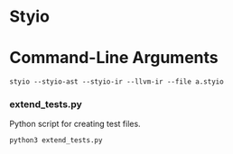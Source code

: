 # Styio

# Command-Line Arguments
```
styio --styio-ast --styio-ir --llvm-ir --file a.styio
```

### extend_tests.py
Python script for creating test files.

```
python3 extend_tests.py
```